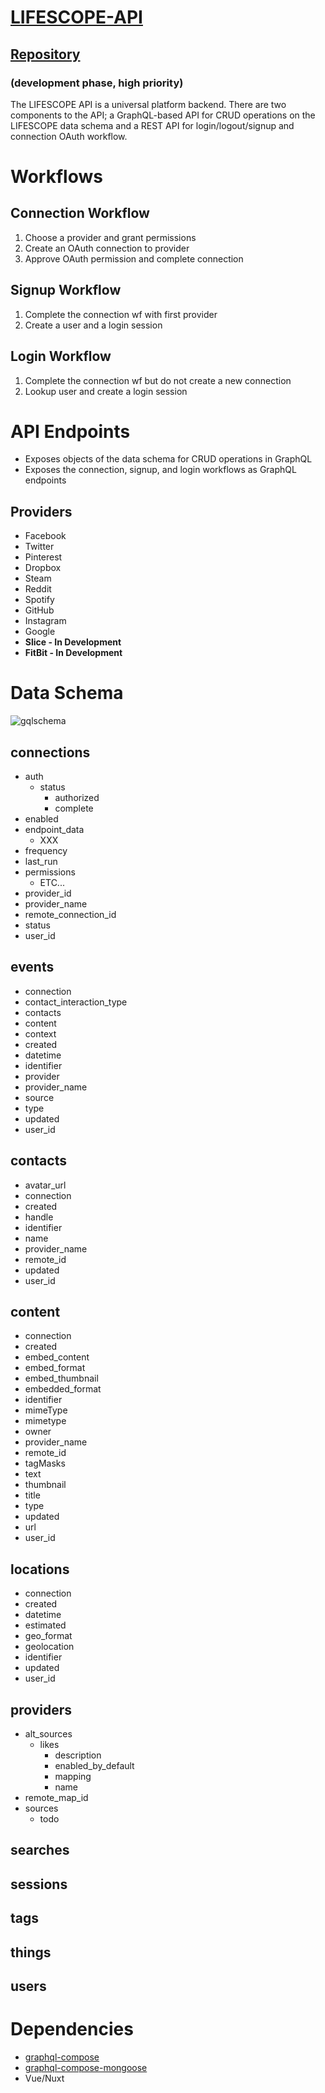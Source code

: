 # [LIFESCOPE-API](https://github.com/LifeScopeLabs/lifescope-api)

## [Repository](https://github.com/LifeScopeLabs/lifescope-api)

### (development phase, high priority)

The LIFESCOPE API is a universal platform backend. There are two components to the API; a GraphQL-based API for CRUD operations on the LIFESCOPE data schema and a REST API for login/logout/signup and connection OAuth workflow.

# Workflows

## Connection Workflow
 1. Choose a provider and grant permissions
 2. Create an OAuth connection to provider
 3. Approve OAuth permission and complete connection

## Signup Workflow
1. Complete the connection wf with first provider
2. Create a user and a login session

## Login Workflow
1. Complete the connection wf but do not create a new connection
2. Lookup user and create a login session

# API Endpoints
* Exposes objects of the data schema for CRUD operations in GraphQL
* Exposes the connection, signup, and login workflows as GraphQL endpoints

## Providers
* Facebook
* Twitter
* Pinterest
* Dropbox
* Steam
* Reddit
* Spotify
* GitHub
* Instagram
* Google
* **Slice - In Development**
* **FitBit - In Development**

# Data Schema

![gqlschema]

## connections
  * auth
    * status
      * authorized
      * complete
 * enabled
 * endpoint_data
   * XXX
  * frequency
  * last_run
  * permissions
    * ETC...
* provider_id
* provider_name
* remote_connection_id
* status
* user_id

## events

* connection
* contact_interaction_type
* contacts
* content
* context
* created
* datetime
* identifier
* provider
* provider_name
* source
* type
* updated
* user_id

## contacts
* avatar_url
* connection
* created
* handle
* identifier
* name
* provider_name
* remote_id
* updated
* user_id

## content
* connection
* created
* embed_content
* embed_format
* embed_thumbnail
* embedded_format
* identifier
* mimeType
* mimetype
* owner
* provider_name
* remote_id
* tagMasks
* text
* thumbnail
* title
* type
* updated
* url
* user_id


## locations
* connection
* created
* datetime
* estimated
* geo_format
* geolocation
* identifier
* updated
* user_id

## providers
* alt_sources
  * likes
    * description
    * enabled_by_default
    * mapping
    * name
* remote_map_id
* sources
  * todo 

## searches
## sessions
## tags
## things
## users

# Dependencies

* [graphql-compose](https://github.com/graphql-compose/graphql-compose)
* [graphql-compose-mongoose](https://github.com/graphql-compose/graphql-compose-mongoose)
* Vue/Nuxt

[gqlschema]:https://lifescopelabs.github.io/assets/diagrams/LifeScopeSchema.png
<!--stackedit_data:
eyJoaXN0b3J5IjpbLTE1ODUyNDk4NTddfQ==
-->